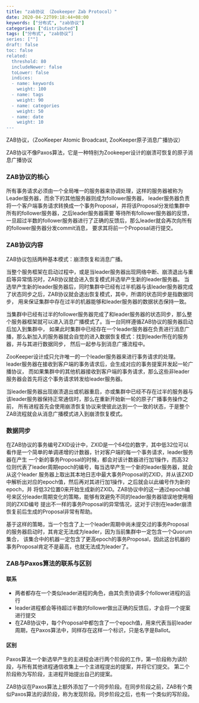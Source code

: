 ```yaml
---
title: "zab协议 （Zookeeper Zab Protocol）"
date: 2020-04-22T09:18:44+08:00
keywords: ["分布式", "zab协议"]
categories: ["distributed"]
tags: ["分布式", "zab协议“]
series: [""]
draft: false
toc: false
related:
  threshold: 80
  includeNewer: false
  toLower: false
  indices:
  - name: keywords
    weight: 100
  - name: tags
    weight: 90
  - name: categories
    weight: 50
  - name: date
    weight: 10
---
```


ZAB协议，（ZooKeeper Atomic Broadcast, ZooKeeper原子消息广播协议）

ZAB协议不像Paxos算法，它是一种特别为Zookeeper设计的崩溃可恢复的原子消息广播协议

### ZAB协议的核心
所有事务请求必须由一个全局唯一的服务器来协调处理，这样的服务器被称为Leader服务器，而余下的其他服务器则成为follower服务器，
leader服务器负责将一个客户端事务请求转换成一个事务Proposal，并将该Proposal分发给集群中所有的follower服务器，之后leader服务器需要
等待所有follower服务器的反馈，一旦超过半数的follower服务器进行了正确的反馈后，那么leader就会再次向所有的follower服务器分发commit消息，
要求其将前一个Proposal进行提交。



### ZAB协议内容
ZAB协议包括两种基本模式：崩溃恢复和消息广播。

当整个服务框架在启动过程中，或是当leader服务器出现网络中断、崩溃退出与重启等异常情况时，ZAB协议就会进入恢复模式并选举产生新的leader服务器。
当选举产生新的leader服务器后，同时集群中已经有过半机器与该leader服务器完成了状态同步之后，ZAB协议就会退出恢复模式，其中，所谓的状态同步是指数据同步，
用来保证集群中存在过半的机器能够和leader服务器的数据状态保持一致。

当集群中已经有过半的follower服务器完成了和leader服务器的状态同步，那么整个服务器框架就可以进入消息广播模式了。当一台同样遵循ZAB协议的服务器启动后加入到集群中，
如果此时集群中已经存在一个leader服务器在负责进行消息广播，那么新加入的服务器就会自觉的进入数据恢复模式：找到leader所在的服务器，并与其进行数据同步，
然后一起参与到消息广播流程中。

ZooKeeper设计成只允许唯一的一个leader服务器来进行事务请求的处理。leader服务器在接收到客户端的事务请求后，会生成对应的事务提案并发起一轮广播协议，
而如果集群中的其他机器接收到客户端的事务请求，那么这些非leader服务器会首先将这个事务请求转发给leader服务器。

当leader服务器出现崩溃退出或机器重启，亦或集群中已经不存在过半的服务器与该leader服务器保持正常通信时，那么在重新开始新一轮的原子广播事务操作之前，
所有进程首先会使用崩溃恢复协议来使彼此达到一个一致的状态，于是整个ZAB流程就会从消息广播模式进入到崩溃恢复模式。


### 数据同步
在ZAB协议的事务编号ZXID设计中，ZXID是一个64位的数字，其中低32位可以看作是一个简单的单调递增的计数器，针对客户端的每一个事务请求，leader服务器在产生
一个新的事务Proposal的时候，都会对该计数器进行加1操作，而高32位则代表了leader周期epoch的编号，每当选举产生一个新的leader服务器，就会从这个leader
服务器上取出其本地日志中最大事务Proposal的ZXID，并从该ZXID中解析出对应的epoch值，然后再对其进行加1操作，之后就会以此编号作为新的epoch，并
将低32位置0来开始生成新的ZXID。ZAB协议中的这一通过epoch编号来区分leader周期变化的策略，能够有效避免不同的leader服务器错误地使用相同的ZXID编号
提出不一样的事务Proposal的异常情况，这对于识别在leader崩溃恢复前后生成的Proposal非常有帮助。


基于这样的策略，当一个包含了上一个leader周期中尚未提交过的事务Proposal的服务器启动时，其肯定无法成为leader，因为当前集群中一定包含一个Quorum集合，
该集合中的机器一定包含了更高epoch的事务Proposal，因此这台机器的事务Proposal肯定不是最高，也就无法成为leader了。


### ZAB与Paxos算法的联系与区别
#### 联系
- 两者都存在一个类似leader进程的角色，由其负责协调多个follower进程的运行
- leader进程都会等待超过半数的follower做出正确的反馈后，才会将一个提案进行提交
- 在ZAB协议中，每个Proposal中都包含了一个epoch值，用来代表当前leader周期，在Paxos算法中，同样存在这样一个标识，只是名字是Ballot。
#### 区别
Paxos算法一个新选举产生的主进程会进行两个阶段的工作，第一阶段称为读阶段，与所有其他进程通信收集上一个主进程提出的提案，并将它们提交。
第二个阶段称为写阶段，主进程开始提出自己的提案。

ZAB协议在Paxos算法上额外添加了一个同步阶段。在同步阶段之前，ZAB有个类似Paxos算法的读阶段，称为发现阶段。同步阶段之后，也有一个类似的写阶段。









